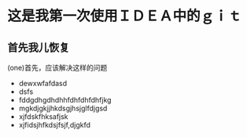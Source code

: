 # 这是我第一次使用ＩＤＥＡ中的ｇｉｔ
## 首先我儿恢复
(one)首先，应该解决这样的问题
- dewxwfafdasd 
- dsfs
- fddgdhgdhdhhfdhfdhfdhfjkg
- mgkdjgkjjhkdsgjhsjglfdjgsd
- xjfdskfhksafjsk
- xjfidsjhfkdsjfsjf,djgkfd

